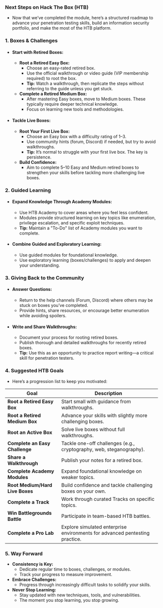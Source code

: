 ### **Next Steps on Hack The Box (HTB)**
- Now that we’ve completed the module, here’s a structured roadmap to advance your penetration testing skills, build an information security portfolio, and make the most of the HTB platform.



### **1. Boxes & Challenges**
- #### **Start with Retired Boxes:**
	- **Root a Retired Easy Box:**
	    - Choose an easy-rated retired box.
	    - Use the official walkthrough or video guide (VIP membership required) to root the box.
	    - **Tip:** Watch a walkthrough, then replicate the steps without referring to the guide unless you get stuck.
	- **Complete a Retired Medium Box:**
	    - After mastering Easy boxes, move to Medium boxes. These typically require deeper technical knowledge.
	    - Focus on learning new tools and methodologies.
- #### **Tackle Live Boxes:**
	- **Root Your First Live Box:**
	    - Choose an Easy box with a difficulty rating of 1–3.
	    - Use community hints (forum, Discord) if needed, but try to avoid walkthroughs.
	    - **Tip:** It’s normal to struggle with your first live box. The key is persistence.
	- **Build Confidence:**
	    - Aim to complete 5–10 Easy and Medium retired boxes to strengthen your skills before tackling more challenging live boxes.



### **2. Guided Learning**
- #### **Expand Knowledge Through Academy Modules:**
	- Use HTB Academy to cover areas where you feel less confident.
	- Modules provide structured learning on key topics like enumeration, privilege escalation, and specific exploit techniques.
	- **Tip:** Maintain a "To-Do" list of Academy modules you want to complete.
- #### **Combine Guided and Exploratory Learning:**
	- Use guided modules for foundational knowledge.
	- Use exploratory learning (boxes/challenges) to apply and deepen your understanding.



### **3. Giving Back to the Community**
- #### **Answer Questions:**
	- Return to the help channels (Forum, Discord) where others may be stuck on boxes you’ve completed.
	- Provide hints, share resources, or encourage better enumeration while avoiding spoilers.
- #### **Write and Share Walkthroughs:**
	- Document your process for rooting retired boxes.
	- Publish thorough and detailed walkthroughs for recently retired boxes.
	- **Tip:** Use this as an opportunity to practice report writing—a critical skill for penetration testers.



### **4. Suggested HTB Goals**
- Here’s a progression list to keep you motivated:

|**Goal**|**Description**|
|---|---|
|**Root a Retired Easy Box**|Start small with guidance from walkthroughs.|
|**Root a Retired Medium Box**|Advance your skills with slightly more challenging boxes.|
|**Root an Active Box**|Solve live boxes without full walkthroughs.|
|**Complete an Easy Challenge**|Tackle one-off challenges (e.g., cryptography, web, steganography).|
|**Share a Walkthrough**|Publish your notes for a retired box.|
|**Complete Academy Modules**|Expand foundational knowledge on weaker topics.|
|**Root Medium/Hard Live Boxes**|Build confidence and tackle challenging boxes on your own.|
|**Complete a Track**|Work through curated Tracks on specific topics.|
|**Win Battlegrounds Battle**|Participate in team-based HTB battles.|
|**Complete a Pro Lab**|Explore simulated enterprise environments for advanced pentesting practice.|



### **5. Way Forward**
- **Consistency is Key:**
    - Dedicate regular time to boxes, challenges, or modules.
    - Track your progress to measure improvement.
- **Embrace Challenges:**
    - Progress through increasingly difficult tasks to solidify your skills.
- **Never Stop Learning:**
    - Stay updated with new techniques, tools, and vulnerabilities.
    - The moment you stop learning, you stop growing.

